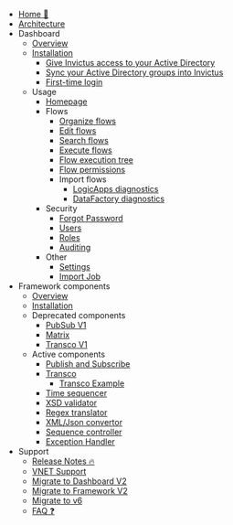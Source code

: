 <!-- markdownlint-disable -->

* [Home 🏡](/)
* [Architecture](/architecture/architecture-diagram.md)
* Dashboard
  * [Overview](/dashboard/dashboard.md)
  * [Installation](/dashboard/installation/dashboard-installation.md)
    * [Give Invictus access to your Active Directory](/dashboard/azureADSetup.md)
    * [Sync your Active Directory groups into Invictus](/dashboard/groupmanagement.md)
    * [First-time login](/dashboard/setup.md)
  * Usage
    * [Homepage](/dashboard/home.md)
    * Flows
      * [Organize flows](/dashboard/foldersflows.md)
      * [Edit flows](/dashboard/editflows.md)
      * [Search flows](/dashboard/search.md)
      * [Execute flows](/dashboard/messagehandling.md)
      * [Flow execution tree](/dashboard/executiontree.md)
      * [Flow permissions](/dashboard/foldermanagement.md)
      * Import flows
        * [LogicApps diagnostics](/framework/logicappsdiagnostics.md)
        * [DataFactory diagnostics](/framework/datafactorydiagnostics.md)
    * Security
      * [Forgot Password](/dashboard/forgotpassword.md)
      * [Users](/dashboard/usermanagement.md)
      * [Roles](/dashboard/role-management.md)
      * [Auditing](/dashboard/auditing.md)
    * Other
      * [Settings](/dashboard/settings.md)
      * [Import Job](/dashboard/importjob.md)
* Framework components
  * [Overview](/framework/framework.md)
  * [Installation](/framework/installation/framework-installation.md)
  * Deprecated components
    * [PubSub V1](/framework/components/pubsub.md)
    * [Matrix](/framework/components/matrix.md)
    * [Transco V1](/framework/components/transco.md)
  * Active components
    * [Publish and Subscribe](/framework/components/pubsubV2.md)
    * [Transco](/framework/components/transcoV2.md)
      * [Transco Example](/framework/components/transcoV2-Example.md)
    * [Time sequencer](/framework/components/timesequencer.md)
    * [XSD validator](/framework/components/xsd-validator.md)
    * [Regex translator](/framework/components/regextranslation.md)
    * [XML/Json convertor](/framework/components/xmljsonconverter.md)
    * [Sequence controller](/framework/components/sequencecontroller.md)
    * [Exception Handler](/framework/components/exceptionHandler.md)
* Support
  * [Release Notes 🔥](https://github.com/invictus-integration/docs-ifa/releases)
  * [VNET Support](/dashboard/installation/dashboard-vnet.md)
  * [Migrate to Dashboard V2](/dashboard/installation/dashboard-migration.md)
  * [Migrate to Framework V2](/framework/installation/framework-migration.md)
  * [Migrate to v6](/support/v6-migration.md)
  * [FAQ ❓](/dashboard/support/faq.md)

